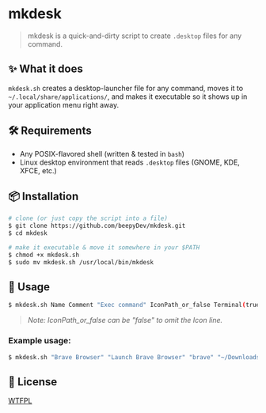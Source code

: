 # mkdesk

> mkdesk is a quick-and-dirty script to create `.desktop` files for any command.

## ✨ What it does
`mkdesk.sh` creates a desktop-launcher file for any command, moves it to `~/.local/share/applications/`, and makes it executable so it shows up in your application menu right away.

## 🛠  Requirements
- Any POSIX-flavored shell (written & tested in `bash`)
- Linux desktop environment that reads `.desktop` files (GNOME, KDE, XFCE, etc.)

## 📦 Installation
```bash
# clone (or just copy the script into a file)
$ git clone https://github.com/beepyDev/mkdesk.git
$ cd mkdesk

# make it executable & move it somewhere in your $PATH
$ chmod +x mkdesk.sh
$ sudo mv mkdesk.sh /usr/local/bin/mkdesk
```

## 📝 Usage
```bash
$ mkdesk.sh Name Comment "Exec command" IconPath_or_false Terminal(true/false)
```
> *Note: IconPath_or_false can be "false" to omit the Icon line.*

### Example usage:
```bash
$ mkdesk.sh "Brave Browser" "Launch Brave Browser" "brave" "~/Downloads/brave.png" true
```

## 📜 License
[WTFPL](https://choosealicense.com/licenses/wtfpl/)
